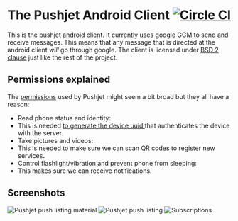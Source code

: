 The Pushjet Android Client [![Circle CI](https://circleci.com/gh/Pushjet/Pushjet-Android.svg?style=svg)](https://circleci.com/gh/Pushjet/Pushjet-Android)
==========================
This is the pushjet android client. It currently uses google GCM to send and receive messages. This means 
that any message that is directed at the android client *will* go through google. The client is licensed 
under [BSD 2 clause][1] just like the rest of the project.

## Permissions explained
The [permissions][4] used by Pushjet might seem a bit broad but they all have a reason:

 - Read phone status and identity:
  - This is needed [to generate the device uuid ][5] that authenticates the device with the server.
 - Take pictures and videos:
  - This is needed to make sure we can scan QR codes to register new services.
 - Control flashlight/vibration and prevent phone from sleeping:
  - This makes sure we can receive notifications.

## Screenshots
![Pushjet push listing material][6] ![Pushjet push listing][2] ![Subscriptions][3]


[1]: https://tldrlegal.com/license/bsd-2-clause-license-%28freebsd%29
[2]: http://pushjet.io/img/screenshot_1.png?5
[3]: http://pushjet.io/img/screenshot_2.png?5
[6]: http://pushjet.io/img/screenshot_3.png?5
[4]: /app/src/main/AndroidManifest.xml
[5]: https://github.com/Pushjet/Pushjet-Android/blob/master/app/src/main/java/io/Pushjet/api/PushjetApi/DeviceUuidFactory.java
